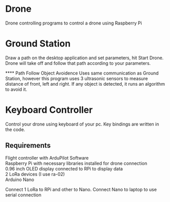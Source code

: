 # Drone
Drone controlling programs to control a drone using Raspberry Pi

# Ground Station
Draw a path on the desktop application and set parameters, hit Start Drone. Drone will take off and follow that path according to your parameters.

**** Path Follow Object Avoidence
Uses same communication as Ground Station, however this program uses 3 ultrasonic sensors to measure distance of front, left and right. If any object is detected, it runs an algorithm to avoid it.


# Keyboard Controller
Control your drone using keyboard of your pc. Key bindings are written in the code.

Requirements<br/>
---------------
Flight controller with ArduPilot Software<br/>
Raspberry Pi with necessary libraries installed for drone connection<br/>
0.96 inch OLED display connected to RPi to display data<br/>
2 LoRa devices (I use ra-02)<br/>
Arduino Nano <br/>

Connect 1 LoRa to RPi and other to Nano. Connect Nano to laptop to use serial connection
